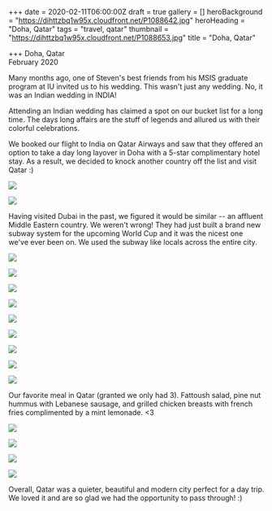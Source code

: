 +++
date = 2020-02-11T06:00:00Z
draft = true
gallery = []
heroBackground = "https://dihttzbq1w95x.cloudfront.net/P1088642.jpg"
heroHeading = "Doha, Qatar"
tags = "travel, qatar"
thumbnail = "https://dihttzbq1w95x.cloudfront.net/P1088653.jpg"
title = "Doha, Qatar"

+++
Doha, Qatar  
February 2020

Many months ago, one of Steven's best friends from his MSIS graduate program at IU invited us to his wedding. This wasn't just any wedding. No, it was an Indian wedding in INDIA!

Attending an Indian wedding has claimed a spot on our bucket list for a long time. The days long affairs are the stuff of legends and allured us with their colorful celebrations.

We booked our flight to India on Qatar Airways and saw that they offered an option to take a day long layover in Doha with a 5-star complimentary hotel stay. As a result, we decided to knock another country off the list and visit Qatar :)

![](https://dihttzbq1w95x.cloudfront.net/IMG_0024.jpg)

![](https://dihttzbq1w95x.cloudfront.net/qatar2.jpg)

Having visited Dubai in the past, we figured it would be similar -- an affluent Middle Eastern country. We weren't wrong! They had just built a brand new subway system for the upcoming World Cup and it was the nicest one we've ever been on. We used the subway like locals across the entire city.

![](https://dihttzbq1w95x.cloudfront.net/P1088619.jpg)

![](https://dihttzbq1w95x.cloudfront.net/qatar1.jpg)

![](https://dihttzbq1w95x.cloudfront.net/P1088627.jpg)

![](https://dihttzbq1w95x.cloudfront.net/P1088642.jpg)

![](https://dihttzbq1w95x.cloudfront.net/P1088653.jpg)

![](https://dihttzbq1w95x.cloudfront.net/IMG_9999.jpg)

![](https://dihttzbq1w95x.cloudfront.net/qatar3.jpg)

![](https://dihttzbq1w95x.cloudfront.net/P1088663.jpg)

![](https://dihttzbq1w95x.cloudfront.net/P1088685.jpg)

Our favorite meal in Qatar (granted we only had 3). Fattoush salad, pine nut hummus with Lebanese sausage, and grilled chicken breasts with french fries complimented by a mint lemonade. <3

![](https://dihttzbq1w95x.cloudfront.net/P1088702.jpg)

![](https://dihttzbq1w95x.cloudfront.net/qatar4.jpg)

![](https://dihttzbq1w95x.cloudfront.net/P1088703.jpg)

![](https://dihttzbq1w95x.cloudfront.net/P1088710.jpg)

Overall, Qatar was a quieter, beautiful and modern city perfect for a day trip. We loved it and are so glad we had the opportunity to pass through! :)